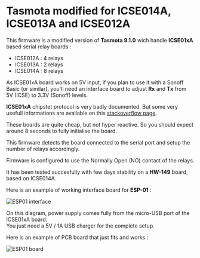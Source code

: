 Tasmota modified for ICSE014A, ICSE013A and ICSE012A
=============

This firmware is a modified version of **Tasmota 9.1.0** wich handle **ICSE01xA** based serial relay boards :
  * ICSE012A : 4 relays
  * ICSE013A : 2 relays
  * ICSE014A : 8 relays

As ICSE01xA board works on 5V input, if you plan to use it with a Sonoff Basic (or similar), you'll need an interface board to adjust **Rx** and **Tx** from 5V (ICSE) to 3.3V (Sonoff) levels.

**ICSE01xA** chipstet protocol is very badly documented. But some very usefull informations are available on this [stackoverflow page](https://stackoverflow.com/questions/26913755/need-help-understading-sending-bytes-to-serial-port).

These boards are quite cheap, but not hyper reactive. So you should expect around 8 seconds to fully initialise the board.

This firmware detects the board connected to the serial port and setup the number of relays accordingly.

Firmware is configured to use the Normally Open (NO) contact of the relays.

It has been tested succesfully with few days stability on a **HW-149** board, based on ICSE014A.

Here is an example of working interface board for **ESP-01** :

![ESP01 interface](https://raw.githubusercontent.com/NicolasBernaerts/tasmota/master/icse/tasmota-icse-diagram.png)

On this diagram, power supply comes fully from the micro-USB port of the ICSE01xA board. \
You just need a 5V / 1A USB charger for the complete setup.

Here is an example of PCB board that just fits and works :

![ESP01 board](https://raw.githubusercontent.com/NicolasBernaerts/tasmota/master/icse/tasmota-icse-pcb.png)

